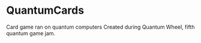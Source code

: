 # QuantumCards
Card game ran on quantum computers
Created during Quantum Wheel, fifth quantum game jam.

